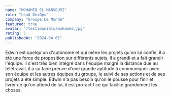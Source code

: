 ```yaml
---
name: "MOHAMED EL MANSOURI"
role: "Lead DevOps"
company: "Groupe Le Monde"
featured: true
avatar: "/testimonials/mohamed.jpg"
rating: 5
publishedAt: "2024-04-01"
---
```


Edwin est quelqu'un d'autonome et qui mène les projets qu'on lui confie, il a été une force de proposition sur différents sujets, il a grandi et a fait grandir l'équipe. Il s'est très bien intégré dans l'équipe malgré la distance due au télétravail, il a su faire preuve d'une grande aptitude à communiquer avec son équipe et les autres équipes du groupe, le suivi de ses actions et de ses projets a été simple. Edwin n'a pas besoin qu'on le pousse pour finir et livrer ce qu'on attend de lui, il est pro-actif ce qui facilite grandement les choses.